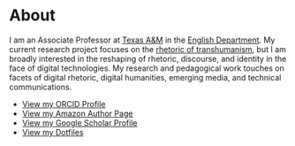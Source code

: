 # About

I am an Associate Professor at [Texas A&M](http://www.tamu.edu) in the [English Department](http://www.english.tamu.edu/). My current research project focuses on the [rhetoric of transhumanism](#transhumanism), but I am broadly interested in the reshaping of rhetoric, discourse, and identity in the face of digital technologies. My research and pedagogical work touches on facets of digital rhetoric, digital humanities, emerging media, and technical communications.

* [View my ORCID Profile](http://orcid.org/0000-0002-4574-9387)
* [View my Amazon Author Page](https://amazon.com/author/andrewpilsch)
* [View my Google Scholar Profile](https://scholar.google.com/citations?hl=en&user=QpZ-KiMAAAAJ)
* [View my Dotfiles](https://github.com/oncomouse/dotfiles)
